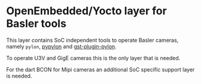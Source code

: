 OpenEmbedded/Yocto layer for Basler tools
=========================================

This layer contains SoC independent tools to operate Basler cameras,
namely `pylon`, [pypylon](https://github.com/basler/pypylon/) and
[gst-plugin-pylon](https://github.com/basler/gst-plugin-pylon).

To operate U3V and GigE cameras this is the only layer that is needed.

For the dart BCON for Mipi cameras an additional SoC specific support layer is
needed.
